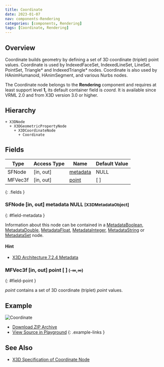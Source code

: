 ```yaml
---
title: Coordinate
date: 2023-01-07
nav: components-Rendering
categories: [components, Rendering]
tags: [Coordinate, Rendering]
---
```

<style>
.post h3 {
  word-spacing: 0.2em;
}
</style>

## Overview

Coordinate builds geometry by defining a set of 3D coordinate (triplet) point values. Coordinate is used by IndexedFaceSet, IndexedLineSet, LineSet, PointSet, Triangle* and IndexedTriangle* nodes. Coordinate is also used by HAnimHumanoid, HAnimSegment, and various Nurbs nodes.

The Coordinate node belongs to the **Rendering** component and requires at least support level **1,** its default container field is *coord.* It is available since VRML 2.0 and from X3D version 3.0 or higher.

## Hierarchy

```
+ X3DNode
  + X3DGeometricPropertyNode
    + X3DCoordinateNode
      + Coordinate
```

## Fields

| Type | Access Type | Name | Default Value |
| ---- | ----------- | ---- | ------------- |
| SFNode | [in, out] | [metadata](#field-metadata) | NULL  |
| MFVec3f | [in, out] | [point](#field-point) | [ ] |
{: .fields }

### SFNode [in, out] **metadata** NULL <small>[X3DMetadataObject]</small>
{: #field-metadata }

Information about this node can be contained in a [MetadataBoolean](/x_ite/components/core/metadataboolean/), [MetadataDouble](/x_ite/components/core/metadatadouble/), [MetadataFloat](/x_ite/components/core/metadatafloat/), [MetadataInteger](/x_ite/components/core/metadatainteger/), [MetadataString](/x_ite/components/core/metadatastring/) or [MetadataSet](/x_ite/components/core/metadataset/) node.

#### Hint

- [X3D Architecture 7.2.4 Metadata](https://www.web3d.org/specifications/X3Dv4/ISO-IEC19775-1v4-IS/Part01/components/core.html#Metadata)

### MFVec3f [in, out] **point** [ ] <small>(-∞,∞)</small>
{: #field-point }

*point* contains a set of 3D coordinate (triplet) *point* values.

## Example

<x3d-canvas class="xr-button-br" src="https://create3000.github.io/media/examples/Rendering/Coordinate/Coordinate.x3d" contentScale="auto" update="auto">
  <img src="https://create3000.github.io/media/examples/Rendering/Coordinate/screenshot.avif" alt="Coordinate"/>
</x3d-canvas>

- [Download ZIP Archive](https://create3000.github.io/media/examples/Rendering/Coordinate/Coordinate.zip)
- [View Source in Playground](/x_ite/playground/?url=https://create3000.github.io/media/examples/Rendering/Coordinate/Coordinate.x3d)
{: .example-links }

## See Also

- [X3D Specification of Coordinate Node](https://www.web3d.org/documents/specifications/19775-1/V4.0/Part01/components/rendering.html#Coordinate)
